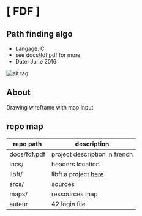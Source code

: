 # [ FDF ]
## Path finding algo
- Langage: C
- see docs/fdf.pdf for more
- Date: June 2016

![alt tag](https://github.com/nesthub/c_lemin/raw/master/docs/lemin.png)

## About
Drawing wireframe with map input

## repo map
| repo path | description |
| ------------- | ------------- |
| docs/fdf.pdf	 | project description in french |
| incs/				 | headers location				 |
| libft/			 | libft.a project <a href="https://github.com/nesthub/c_libft" target="_blank">here</a> |
| srcs/				 | sources						 |
| maps/				 | ressources map						 |
| auteur			 | 42 login file				 |
